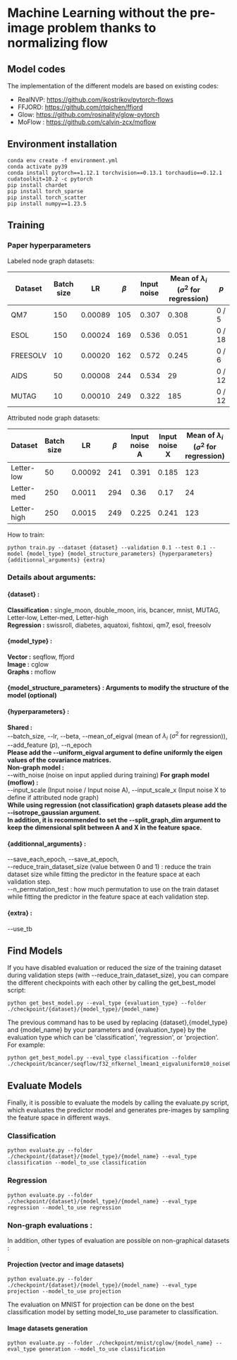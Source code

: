 
# Machine Learning without the pre-image problem thanks to normalizing flow

## Model codes

The implementation of the different models are based on existing codes:
- RealNVP: https://github.com/ikostrikov/pytorch-flows
- FFJORD: https://github.com/rtqichen/ffjord
- Glow: https://github.com/rosinality/glow-pytorch
- MoFlow : https://github.com/calvin-zcx/moflow

## Environment installation

```
conda env create -f environment.yml
conda activate py39
conda install pytorch==1.12.1 torchvision==0.13.1 torchaudio==0.12.1 cudatoolkit=10.2 -c pytorch
pip install chardet
pip install torch_sparse
pip install torch_scatter
pip install numpy==1.23.5
```

## Training

### Paper hyperparameters

Labeled node graph datasets:

| Dataset | Batch size | LR | $\beta$ | Input noise | Mean of $\lambda_i$ ($\sigma^2$ for regression) | $p$ |
|---------|------------|----|---------|-------------|------------|-----|
| QM7 | 150 | 0.00089 | 105 | 0.307 | 0.308 | 0 / 5 |
| ESOL | 150 | 0.00024 | 169 | 0.536 | 0.051 | 0 / 18 |
| FREESOLV | 10 | 0.00020 | 162 | 0.572 | 0.245 | 0 / 6 |
| AIDS | 50 | 0.00008 | 244 | 0.534 | 29 | 0 / 12 |
| MUTAG | 10 | 0.00010 | 249 | 0.322 | 185 | 0 / 12 |

Attributed node graph datasets:

| Dataset | Batch size | LR | $\beta$ | Input noise A | Input noise X | Mean of $\lambda_i$ ($\sigma^2$ for regression) | $p$ |
|---------|------------|----|---------|---------------|---------------|------------|-----|
| Letter-low | 50 | 0.00092 | 241 | 0.391 | 0.185 | 123 | 0 / 13 |
| Letter-med | 250 | 0.0011 | 294 | 0.36 | 0.17 | 24 | 0 / 3 |
| Letter-high | 250 | 0.0015 | 249 | 0.225 | 0.241 | 123 | 0 / 3 |

How to train:
```
python train.py --dataset {dataset} --validation 0.1 --test 0.1 --model {model_type} {model_structure_parameters} {hyperparameters} {additionnal_arguments} {extra}
```
### Details about arguments:

#### {dataset} :  
**Classification :** single_moon, double_moon, iris, bcancer, mnist, MUTAG, Letter-low, Letter-med, Letter-high  
**Regression :** swissroll, diabetes, aquatoxi, fishtoxi, qm7, esol, freesolv  

#### {model_type} :  
**Vector :** seqflow, ffjord  
**Image :** cglow  
**Graphs :** moflow  

#### {model_structure_parameters} : Arguments to modify the structure of the model (optional)  

#### {hyperparameters} :  
**Shared :**  
--batch_size, --lr, --beta, --mean_of_eigval (mean of $\lambda_i$ ($\sigma^2$ for regression)), --add_feature ($p$), --n_epoch  
**Please add the --uniform_eigval argument to define uniformly the eigen values of the covariance matrices.**  
**Non-graph model :**  
--with_noise (noise on input applied during training)
**For graph model (moflow) :**  
--input_scale (Input noise / Input noise A), --input_scale_x (Input noise X to define if attributed node graph)  
**While using regression (not classification) graph datasets please add the --isotrope_gaussian argument.  
In addition, it is recommended to set the --split_graph_dim argument to keep the dimensional split between A and X in the feature space.**  

#### {additionnal_arguments} :  
--save_each_epoch, --save_at_epoch,  
--reduce_train_dataset_size (value between 0 and 1) : reduce the train dataset size while fitting the predictor in the feature space at each validation step.  
--n_permutation_test : how much permutation to use on the train dataset while fitting the predictor in the feature space at each validation step.

#### {extra} :  
--use_tb

<!--

### Classifications & Denoising

#### Toy datasets

Single Moon:
```
python train.py --dataset single_moon --model seqflow --batch_size 100 --lr 0.01 --use_tb --validation 0.1 --set_eigval_manually [50,0.002] --with_noise .1 --fix_mean
```
```
python train.py --dataset single_moon --model ffjord --n_block 1 --dims 64-64-64 --layer_type concatsquash --batch_size 100 --lr 0.01 --use_tb --validation 0.1 --set_eigval_manually [50,0.002] --with_noise .1 --fix_mean
```
Double Moon:
```
python train.py --dataset double_moon --model seqflow --batch_size 100 --lr 0.01 --use_tb --validation 0.1 --set_eigval_manually [50,0.002] --with_noise .1
```
```
python train.py --dataset double_moon --model ffjord --n_block 1 --dims 64-64-64 --layer_type concatsquash --batch_size 100 --lr 0.01 --use_tb --validation 0.1 --set_eigval_manually [50,0.002] --with_noise .1
```
IRIS:
```
python train.py --dataset iris --model seqflow --batch_size 50 --lr 0.01 --use_tb --validation 0.1 --uniform_eigval --mean_of_eigval 10 --with_noise .2
```
```
python train.py --dataset iris --model ffjord --n_block 1 --dims 64-64-64 --layer_type concatsquash --batch_size 50 --lr 0.01 --use_tb --validation 0.1 --uniform_eigval --mean_of_eigval 10 --with_noise .2
```
Breast Cancer:
```
python train.py --dataset bcancer --model seqflow --batch_size 50 --lr 0.005 --use_tb --validation 0.1 --uniform_eigval --mean_of_eigval 10 --with_noise .2
```
```
python train.py --dataset bcancer --model ffjord --n_block 1 --dims 64-64-64 --layer_type concatsquash --batch_size 50 --lr 0.005 --use_tb --validation 0.1 --uniform_eigval --mean_of_eigval 10 --with_noise .2
```

#### Image datasets

MNIST:
```
python train.py --dataset mnist --model cglow --batch_size 16 --use_tb --validation 0.01 --uniform_eigval --mean_of_eigval 10 --with_noise .5
```

#### Graph datasets

MUTAG:
```
python train.py --dataset MUTAG --model moflow --n_flow 32 --n_block 1 --batch_size 10 --lr 0.0002 --noise_scale 0.6 --use_tb --validation 0.1 --uniform_eigval --beta 200 --mean_of_eigval 1.5 --n_epoch 3000 --save_each_epoch 10 --split_graph_dim
```

Letter-med:
```
python train.py --dataset Letter-med --model moflow --n_flow 32 --n_block 1 --batch_size 200 --lr 0.001 --noise_scale 0.6 --noise_scale_x 0.2 --use_tb --validation 0.1 --uniform_eigval --beta 200 --mean_of_eigval 20 --n_epoch 10000 --save_each_epoch 10 --split_graph_dim
```

### Regression
Swiss roll:
```
python train.py --dataset swissroll --model seqflow --batch_size 20 --lr 0.01 --use_tb --validation 0.1 --uniform_eigval --isotrope_gaussian --beta 50 --mean_of_eigval 10 --with_noise 0.1 
```
```
python train.py --dataset swissroll --model ffjord --n_block 1 --dims 64-64-64 --layer_type concatsquash --batch_size 20 --lr 0.01 --use_tb --validation 0.1 --uniform_eigval --isotrope_gaussian --beta 50 --mean_of_eigval 10 --with_noise 0.1 
```

Diabetes:
```
python train.py --dataset diabetes --model seqflow --batch_size 20 --lr 0.01 --use_tb --validation 0.1 --uniform_eigval --isotrope_gaussian --beta 50 --mean_of_eigval 0.1
```
```
python train.py --dataset diabetes --model ffjord --n_block 1 --dims 64-64-64 --layer_type concatsquash --batch_size 20 --lr 0.01 --use_tb --validation 0.1 --uniform_eigval --isotrope_gaussian --beta 50 --mean_of_eigval 0.1
```

QSAR aquatic toxicity:
```
python train.py --dataset aquatoxi --model seqflow --batch_size 20 --lr 0.001 --use_tb --validation 0.1 --uniform_eigval --isotrope_gaussian --beta 200 --mean_of_eigval 0.01
```
```
python train.py --dataset aquatoxi --model ffjord --n_block 1 --dims 64-64-64 --layer_type concatsquash --batch_size 20 --lr 0.001 --use_tb --validation 0.1 --uniform_eigval --isotrope_gaussian --beta 50 --mean_of_eigval 0.1
```

QSAR fish toxicity:
```
python train.py --dataset fishtoxi --model seqflow --batch_size 20 --lr 0.001 --use_tb --validation 0.1 --uniform_eigval --isotrope_gaussian --beta 50 --mean_of_eigval 0.1
```
```
python train.py --dataset fishtoxi --model ffjord --n_block 1 --dims 64-64-64 --layer_type concatsquash --batch_size 20 --lr 0.001 --use_tb --validation 0.1 --uniform_eigval --isotrope_gaussian --beta 50 --mean_of_eigval 0.1
```

#### Graph datasets

QM7:
```
python train.py --dataset qm7 --model moflow --n_flow 32 --n_block 1 --batch_size 100 --lr 0.0004 --noise_scale 0.5674 --use_tb --validation 0.1 --uniform_eigval --beta 157 --mean_of_eigval 0.2140 --n_epoch 1000 --save_each_epoch 1 --isotrope_gaussian
```
ESOL:
```
python train.py --dataset esol --model moflow --n_flow 32 --n_block 1 --batch_size 120 --lr 0.0003 --noise_scale 0.2704 --use_tb --validation 0.1 --uniform_eigval --beta 53 --mean_of_eigval 0.9341 --n_epoch 10000 --save_each_epoch 10 --isotrope_gaussian
```

FREESOLV:
```
python train.py --dataset freesolv --model moflow --n_flow 32 --n_block 1 --batch_size 100 --lr 0.0004 --noise_scale 0.5674 --use_tb --validation 0.1 --uniform_eigval --beta 145 --mean_of_eigval 0.8 --n_epoch 10000 --save_each_epoch 10 --isotrope_gaussian
```
-->

## Find Models

If you have disabled evaluation or reduced the size of the training dataset during validation steps (with --reduce_train_dataset_size), you can compare the 
different checkpoints with each other by calling the get_best_model script:
```
python get_best_model.py --eval_type {evaluation_type} --folder ./checkpoint/{dataset}/{model_type}/{model_name}
```
The previous command has to be used by replacing {dataset},{model_type} and {model_name} by your parameters and 
{evaluation_type} by the evaluation type which can be 'classification', 'regression', or 'projection'.
For example:
```
python get_best_model.py --eval_type classification --folder ./checkpoint/bcancer/seqflow/f32_nfkernel_lmean1_eigvaluniform10_noise01_dimperlab15
```

<!--
### Classification

Once models have been trained, in order to choose the best model to classify, the following command has to be used by replacing {dataset},{model_type} and {model_name} by your parameters :
```
python get_best_classification.py --folder ./checkpoint/{dataset}/{model_type}/{model_name}
```
For example:
```
python get_best_classification.py --folder ./checkpoint/bcancer/seqflow/f32_nfkernel_lmean1_eigvaluniform10_noise01_dimperlab15
```

### Projection
As pointed out in the article, the evaluation of the model by projection distance is not ideal for image data. However, one can find the best projection model for simpler data using the following command:
```
python get_best_projection.py --folder ./checkpoint/{dataset}/{model_type}/{model_name}
```
For example:
```
python get_best_projection.py --folder ./checkpoint/double_moon/ffjord/b1_nfkernel_lmean1_manualeigval50-0.002_noise01_dimperlab1
```

### Regression

Once models have been trained, in order to choose the best model for regression, the following command has to be used by replacing {dataset},{model_type} and {model_name} by your parameters :
```
python get_best_regression.py --folder ./checkpoint/{dataset}/{model_type}/{model_name}
```
For example:
```
python get_best_regression.py --folder ./checkpoint/swissroll/ffjord/b1_nfkernel_lmean50.0_isotrope_eigvaluniform10_noise01_dimperlab2
```
-->

## Evaluate Models

Finally, it is possible to evaluate the models by calling the evaluate.py script, which evaluates the predictor model and generates pre-images by sampling the feature space in different ways.

### Classification
```
python evaluate.py --folder ./checkpoint/{dataset}/{model_type}/{model_name} --eval_type classification --model_to_use classification
```
### Regression
```
python evaluate.py --folder ./checkpoint/{dataset}/{model_type}/{model_name} --eval_type regression --model_to_use regression
```

### Non-graph evaluations :

In addition, other types of evaluation are possible on non-graphical datasets : 
#### Projection (vector and image datasets)
```
python evaluate.py --folder ./checkpoint/{dataset}/{model_type}/{model_name} --eval_type projection --model_to_use projection
```
The evaluation on MNIST for projection can be done on the best classification model by setting model_to_use parameter to classification. 
#### Image datasets generation
```
python evaluate.py --folder ./checkpoint/mnist/cglow/{model_name} --eval_type generation --model_to_use classification
```


